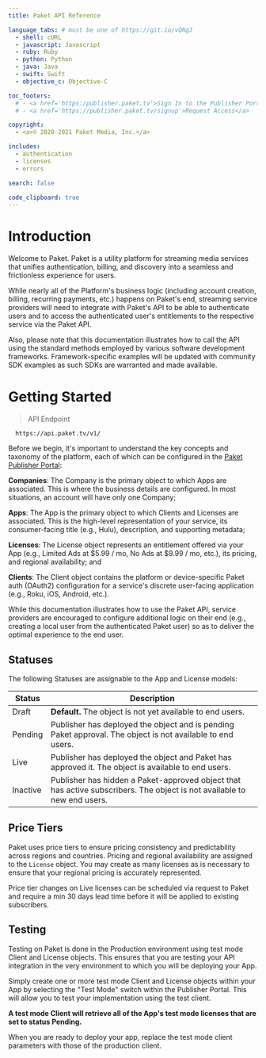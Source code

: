 ```yaml
---
title: Paket API Reference

language_tabs: # must be one of https://git.io/vQNgJ
  - shell: cURL
  - javascript: Javascript
  - ruby: Ruby
  - python: Python
  - java: Java
  - swift: Swift
  - objective_c: Objective-C

toc_footers:
  # - <a href='https:/publisher.paket.tv'>Sign In to the Publisher Portal</a>
  # - <a href='https://publisher.paket.tv/signup'>Request Access</a>

copyright: 
  - <a>© 2020-2021 Paket Media, Inc.</a>

includes:
  - authentication
  - licenses
  - errors

search: false

code_clipboard: true
---
```


# Introduction 

Welcome to Paket. Paket is a utility platform for streaming media services that unifies authentication, billing, and discovery into a seamless and frictionless experience for users.

While nearly all of the Platform's business logic (including account creation, billing, recurring payments, etc.) happens on Paket's end, streaming service providers will need to integrate with Paket's API to be able to authenticate users and to access the authenticated user's entitlements to the respective service via the Paket API.

Also, please note that this documentation illustrates how to call the API using the standard methods employed by various software development frameworks. Framework-specific examples will be updated with community SDK examples as such SDKs are warranted and made available.

# Getting Started

> API Endpoint  

```curl
  https://api.paket.tv/v1/
```
  
Before we begin, it's important to understand the key concepts and taxonomy of the platform, each of which can be configured in the [Paket Publisher Portal](https://www.paket.tv):

**Companies**: The Company is the primary object to which Apps are associated. This is where the business details are configured. In most situations, an account will have only one Company;

**Apps**: The App is the primary object to which Clients and Licenses are associated. This is the high-level representation of your service, its consumer-facing title (e.g., Hulu), description, and supporting metadata;

**Licenses**: The License object represents an entitlement offered via your App (e.g., Limited Ads at $5.99 / mo, No Ads at $9.99 / mo, etc.), its pricing, and regional availability; and

**Clients**: The Client object contains the platform or device-specific Paket auth (OAuth2) configuration for a service's discrete user-facing application (e.g., Roku, iOS, Android, etc.).

While this documentation illustrates how to use the Paket API, service providers are encouraged to configure additional logic on their end (e.g., creating a local user from the authenticated Paket user) so as to deliver the optimal experience to the end user. 

## Statuses 

The following Statuses are assignable to the App and License models:

Status        | Description
------------- | -----------
Draft | **Default.** The object is not yet available to end users.  
Pending | Publisher has deployed the object and is pending Paket approval. The object is not available to end users. 
Live | Publisher has deployed the object and Paket has approved it. The object is available to end users.  
Inactive | Publisher has hidden a Paket-approved object that has active subscribers. The object is not available to new end users.

## Price Tiers

Paket uses price tiers to ensure pricing consistency and predictability across regions and countries. Pricing and regional availability are assigned to the `License` object. You may create as many licenses as is necessary to ensure that your regional pricing is accurately represented.

<aside class="notice">
  Price tier changes on Live licenses can be scheduled via request to Paket and require a min 30 days lead time before it will be applied to existing subscribers.
</aside>

## Testing

Testing on Paket is done in the Production environment using test mode Client and License objects. This ensures that you are testing your API integration in the very environment to which you will be deploying your App. 

Simply create one or more test mode Client and License objects within your App by selecting the "Test Mode" switch within the Publisher Portal. This will allow you to test your implementation using the test client.  

**A test mode Client will retrieve all of the App's test mode licenses that are set to status Pending.**

When you are ready to deploy your app, replace the test mode client parameters with those of the production client.